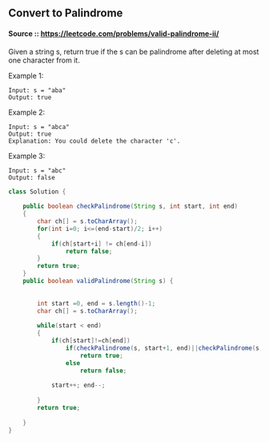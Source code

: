 ## Convert to Palindrome

#### Source :: https://leetcode.com/problems/valid-palindrome-ii/

Given a string s, return true if the s can be palindrome after deleting at most one character from it.

 

Example 1:
```
Input: s = "aba"
Output: true
```
Example 2:
```
Input: s = "abca"
Output: true
Explanation: You could delete the character 'c'.
```
Example 3:
```
Input: s = "abc"
Output: false
```

```java
class Solution {
    
    public boolean checkPalindrome(String s, int start, int end)
    {
        char ch[] = s.toCharArray();
        for(int i=0; i<=(end-start)/2; i++)
        {
            if(ch[start+i] != ch[end-i])
                return false;
        }
        return true;
    }
    public boolean validPalindrome(String s) {
        
        
        int start =0, end = s.length()-1;
        char ch[] = s.toCharArray();
        
        while(start < end)
        {
            if(ch[start]!=ch[end])
                if(checkPalindrome(s, start+1, end)||checkPalindrome(s, start, end-1))
                    return true;
                else
                    return false;
                
            start++; end--;
            
        }
        return true;
        
    }
}
```